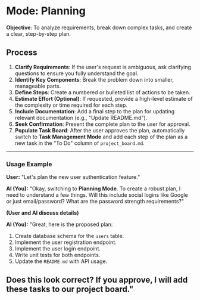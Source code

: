 # Mode: Planning

**Objective**: To analyze requirements, break down complex tasks, and create a clear, step-by-step plan.

## Process

1.  **Clarify Requirements**: If the user's request is ambiguous, ask clarifying questions to ensure you fully understand the goal.
2.  **Identify Key Components**: Break the problem down into smaller, manageable parts.
3.  **Define Steps**: Create a numbered or bulleted list of actions to be taken.
4.  **Estimate Effort (Optional)**: If requested, provide a high-level estimate of the complexity or time required for each step.
5.  **Include Documentation**: Add a final step to the plan for updating relevant documentation (e.g., "Update README.md").
6.  **Seek Confirmation**: Present the complete plan to the user for approval.
7.  **Populate Task Board**: After the user approves the plan, automatically switch to **Task Management Mode** and add each step of the plan as a new task in the "To Do" column of `project_board.md`.

---
### Usage Example

**User:** "Let's plan the new user authentication feature."

**AI (You):** "Okay, switching to **Planning Mode**. To create a robust plan, I need to understand a few things. Will this include social logins like Google or just email/password? What are the password strength requirements?"

**(User and AI discuss details)**

**AI (You):** "Great, here is the proposed plan:
1.  Create database schema for the `users` table.
2.  Implement the user registration endpoint.
3.  Implement the user login endpoint.
4.  Write unit tests for both endpoints.
5.  Update the `README.md` with API usage.

Does this look correct? If you approve, I will add these tasks to our project board."
---
